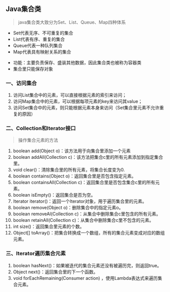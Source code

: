 ## Java集合类
> java集合类大致分为Set、List、Queue、Map四种体系
* Set代表无序、不可重复的集合
* List代表有序、重复的集合
* Queue代表一种队列集合
* Map代表具有映射关系的集合
- 功能：主要负责保存、盛装其他数据，因此集合类也被称为容器类
- 集合里只能保存对象
### 一、访问集合
1. 访问List集合中的元素，可以直接根据元素的索引来访问；
2. 访问Map集合中的元素，可以根据每项元素的key来访问其value；
3. 访问Set集合中的元素，则只能根据元素本身来访问（Set集合里元素不允许重复的原因）
### 二、Collection和Iterator接口
> 操作集合元素的方法
1. boolean add(Object o)：该方法用于向集合里添加一个元素
2. boolean addAll(Collection c)：该方法把集合c里的所有元素添加到指定集合里。
3. void clear()：清除集合里的所有元素，将集合长度变为0.
4. boolean contains(Object o)：返回集合里是否包含指定元素。
5. boolean containsAll(Collection c)：返回集合里是否包含集合c里的所有元素。
6. boolean isEmpty()：返回集合是否为空。
7. Iterator iterator()：返回一个Iterator对象，用于遍历集合里的元素。
8. boolean remove(Object o)：删除集合中的指定元素o。
9. boolean removeAl(Collection c)：从集合中删除集合c里包含的所有元素。
10. boolean retainAll(Collection c)：从集合中删除集合c里不包含的元素。
11. int size()：返回集合里元素的个数。
12. Object[] toArray()：把集合转换成一个数组，所有的集合元素变成对应的数组元素。
### 三、Iterator遍历集合元素
1. boolean hasNext()：如果被迭代的集合元素还没有被遍历完，则返回true。
2. Object next()：返回集合里的下一个函数。
3. void forEachRemaining(Consumer action) ，使用Lambda表达式来遍历集合元素。